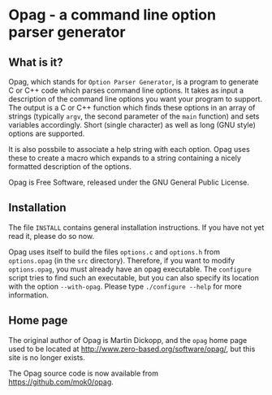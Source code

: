 Opag - a command line option parser generator
=============================================


What is it?
-----------

Opag, which stands for `Option Parser Generator`, is a program to
generate C or C++ code which parses command line options. It takes as
input a description of the command line options you want your program
to support. The output is a C or C++ function which finds these
options in an array of strings (typically `argv`, the second parameter
of the `main` function) and sets variables accordingly. Short (single
character) as well as long (GNU style) options are supported.

It is also possbile to associate a help string with each option. Opag
uses these to create a macro which expands to a string containing a
nicely formatted description of the options.

Opag is Free Software, released under the GNU General Public License.


Installation
------------

The file `INSTALL` contains general installation instructions. If you
have not yet read it, please do so now.

Opag uses itself to build the files `options.c` and `options.h` from
`options.opag` (in the `src` directory). Therefore, if you want to
modify `options.opag`, you must already have an opag executable. The
`configure` script tries to find such an executable, but you can also
specify its location with the option `--with-opag`. Please type
`./configure --help` for more information.


Home page
---------

The original author of Opag is Martin Dickopp, and the `opag` home
page used to be located at <http://www.zero-based.org/software/opag/>,
but this site is no longer exists.

The Opag source code is now available from
<https://github.com/mok0/opag>.
